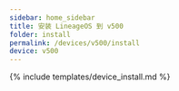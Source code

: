 ```yaml
---
sidebar: home_sidebar
title: 安装 LineageOS 到 v500
folder: install
permalink: /devices/v500/install
device: v500
---
```

{% include templates/device_install.md %}
